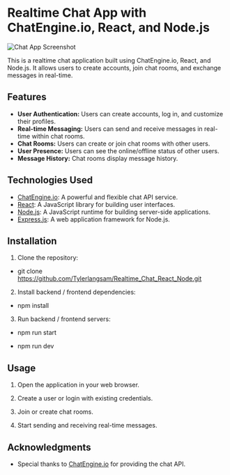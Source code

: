 # Realtime Chat App with ChatEngine.io, React, and Node.js

![Chat App Screenshot](screenshot.png)

This is a realtime chat application built using ChatEngine.io, React, and Node.js. It allows users to create accounts, join chat rooms, and exchange messages in real-time.

## Features

- **User Authentication:** Users can create accounts, log in, and customize their profiles.
- **Real-time Messaging:** Users can send and receive messages in real-time within chat rooms.
- **Chat Rooms:** Users can create or join chat rooms with other users.
- **User Presence:** Users can see the online/offline status of other users.
- **Message History:** Chat rooms display message history.

## Technologies Used

- [ChatEngine.io](https://chatengine.io/): A powerful and flexible chat API service.
- [React](https://reactjs.org/): A JavaScript library for building user interfaces.
- [Node.js](https://nodejs.org/): A JavaScript runtime for building server-side applications.
- [Express.js](https://expressjs.com/): A web application framework for Node.js.

## Installation

1. Clone the repository:

- git clone https://github.com/Tylerlangsam/Realtime_Chat_React_Node.git


2. Install backend / frontend dependencies:

- npm install

3. Run backend / frontend servers:

- npm run start

- npm run dev

## Usage

1. Open the application in your web browser.

2. Create a user or login with existing credentials.

3. Join or create chat rooms.

4. Start sending and receiving real-time messages.

## Acknowledgments

- Special thanks to [ChatEngine.io](https://chatengine.io/) for providing the chat API.

